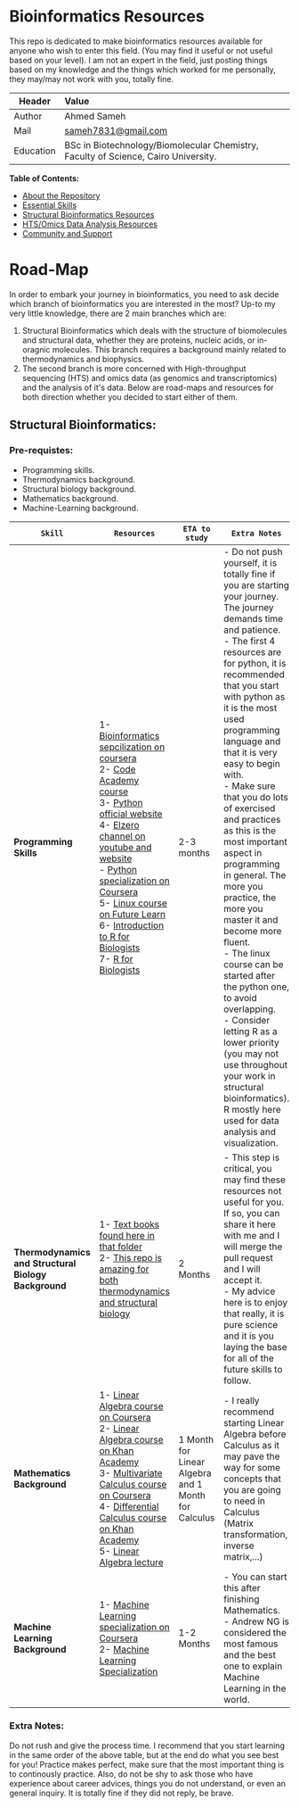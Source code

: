 # Bioinformatics Resources
This repo is dedicated to make bioinformatics resources available for anyone who wish to enter this field. (You may find it useful or not useful based on your level). I am not an expert in the field, just posting things based on my knowledge and the things which worked for me personally, they may/may not work with you, totally fine.

| Header | Value |
|---|:---|
| Author | Ahmed Sameh |
| Mail | sameh7831@gmail.com |
| Education | BSc in Biotechnology/Biomolecular Chemistry, Faculty of Science, Cairo University. |

**Table of Contents:**
- [About the Repository](#about-the-repository)
- [Essential Skills](#essential-skills)
- [Structural Bioinformatics Resources](#structural-bioinformatics)
- [HTS/Omics Data Analysis Resources](#hts-omics-data-analysis)
- [Community and Support](#community-and-support)


# Road-Map
In order to embark your journey in bioinformatics, you need to ask decide which branch of bioinformatics you are interested in the most? Up-to my very little knowledge, there are 2 main branches which are:
1. Structural Bioinformatics which deals with the structure of biomolecules and structural data, whether they are proteins, nucleic acids, or in-oragnic molecules. This branch requires a background mainly related to thermodynamics and biophysics.
2. The second branch is more concerned with High-throughput sequencing (HTS) and omics data (as genomics and transcriptomics) and the analysis of it's data.
Below are road-maps and resources for both direction whether you decided to start either of them.

## Structural Bioinformatics:
### Pre-requistes:
- Programming skills.
- Thermodynamics background.
- Structural biology background.
- Mathematics background.
- Machine-Learning background.

| ```Skill``` | ```Resources``` | ```ETA to study``` | ```Extra Notes``` |
|---|---|---|---|
| **Programming Skills** | 1- [Bioinformatics sepcilization on coursera](https://www.coursera.org/learn/bioinformatics) <br /> 2- [Code Academy course](https://try.codecademy.com/learn-python-3?g_network=g&g_productchannel=&g_adid=528849219298&g_locinterest=&g_keyword=codecademy%20python&g_acctid=243-039-7011&g_adtype=&g_keywordid=kwd-295813001496&g_ifcreative=&g_campaign=account&g_locphysical=9112367&g_adgroupid=128133970308&g_productid=&g_source={sourceid}&g_merchantid=&g_placement=&g_partition=&g_campaignid=1726903838&g_ifproduct=&utm_id=t_kwd-295813001496:ag_128133970308:cp_1726903838:n_g:d_c&utm_source=google&utm_medium=paid-search&utm_term=codecademy%20python&utm_campaign=INTL_Brand_Exact&utm_content=528849219298&g_adtype=search&g_acctid=243-039-7011&gclid=CjwKCAiA-bmsBhAGEiwAoaQNmkvUEs5k3Txr_0C9Bh997QBgD_XcBKY9HJjJByXMDI-orn45F4njARoCFVgQAvD_BwE) <br /> 3- [Python official website](https://www.learnpython.org/) <br /> 4- [Elzero channel on youtube and website](https://elzero.org/category/courses/mastering-python/) <br /> - [Python specialization on Coursera](https://www.coursera.org/specializations/python) <br /> 5- [Linux course on Future Learn](https://www.futurelearn.com/courses/linux-for-bioinformatics) <br /> 6- [Introduction to R for Biologists](https://melbournebioinformatics.github.io/r-intro-biologists/intro_r_biologists.html) <br /> 7- [R for Biologists](https://www.rforbiologists.org/)  | 2-3 months | - Do not push yourself, it is totally fine if you are starting your journey. The journey demands time and patience. <br /> - The first 4 resources are for python, it is recommended that you start with python as it is the most used programming language and that it is very easy to begin with. <br /> - Make sure that you do lots of exercised and practices as this is the most important aspect in programming in general. The more you practice, the more you master it and become more fluent. <br /> - The linux course can be started after the python one, to avoid overlapping. <br /> - Consider letting R as a lower priority (you may not use throughout your work in structural bioinformatics). R mostly here used for data analysis and visualization. |
| **Thermodynamics and Structural Biology Background** | 1- [Text books found here in that folder](https://github.com/Ahhmedsamehh/Bioinformatics_resources/tree/main/Thermodynamics) <br /> 2- [This repo is amazing for both thermodynamics and structural biology](https://github.com/carlocamilloni/Structural-Bioinformatics) | 2 Months | - This step is critical, you may find these resources not useful for you. If so, you can share it here with me and I will merge the pull request and I will accept it. <br /> - My advice here is to enjoy that really, it is pure science and it is you laying the base for all of the future skills to follow. |
| **Mathematics Background** | 1- [Linear Algebra course on Coursera](https://www.coursera.org/learnlinear-algebra-machine-learning) <br /> 2- [Linear Algebra course on Khan Academy](https://www.khanacademy.org/math/linear-algebra) <br /> 3- [Multivariate Calculus course on Coursera](https://www.coursera.org/learn/machine-learning-calculus?specialization=mathematics-for-machine-learning-and-data-science) <br /> 4- [Differential Calculus course on Khan Academy](https://www.khanacademy.org/math/differential-calculus) <br /> 5- [Linear Algebra lecture](https://www.youtube.com/watch?v=QVKj3LADCnA&list=PL49CF3715CB9EF31D) | 1 Month for Linear Algebra and 1 Month for Calculus | - I really recommend starting Linear Algebra before Calculus as it may pave the way for some concepts that you are going to need in Calculus (Matrix transformation, inverse matrix,...) |
| **Machine Learning Background** | 1- [Machine Learning specialization on Coursera](https://www.coursera.org/specializations/machine-learning-introduction?) <br /> 2- [Machine Learning Specialization](https://www.youtube.com/playlist?list=PLkDaE6sCZn6FNC6YRfRQc_FbeQrF8BwGI) | 1-2 Months | - You can start this after finishing Mathematics. <br /> - Andrew NG is considered the most famous and the best one to explain Machine Learning in the world. |

### Extra Notes:
Do not rush and give the process time. I recommend that you start learning in the same order of the above table, but at the end do what you see best for you!
Practice makes perfect, make sure that the most important thing is to continously practice.
Also, do not be shy to ask those who have experience about career advices, things you do not understand, or even an general inquiry. It is totally fine if they did not reply, be brave.